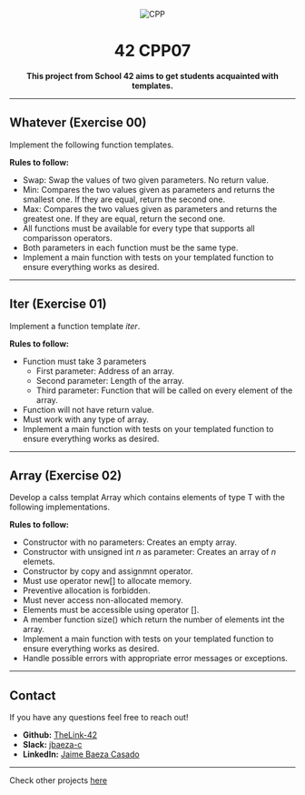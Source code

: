 <div align="center">

![CPP](https://github.com/TheLink-42/42-project-badges/blob/main/badges/cppm.png)

# 42 CPP07

**This project from School 42 aims to get students acquainted with templates.**


</div>

---

## Whatever (Exercise 00)

Implement the following function templates.

**Rules to follow:**
* Swap: Swap the values of two given parameters. No return value.
* Min: Compares the two values given as parameters and returns the smallest one. If they are equal, return the second one.
* Max: Compares the two values given as parameters and returns the greatest one. If they are equal, return the second one.
* All functions must be available for every type that supports all comparisson operators.
* Both parameters in each function must be the same type.
* Implement a main function with tests on your templated function to ensure everything works as desired.


---

## Iter (Exercise 01)

Implement a function template *iter*.

**Rules to follow:**
* Function must take 3 parameters
	* First parameter: Address of an array.
	* Second parameter: Length of the array.
	* Third parameter: Function that will be called on every element of the array.
* Function will not have return value.
* Must work with any type of array.
* Implement a main function with tests on your templated function to ensure everything works as desired.

---

## Array (Exercise 02)

Develop a calss templat Array which contains elements of type T with the following implementations.

**Rules to follow:**
* Constructor with no parameters: Creates an empty array.
* Constructor with unsigned int *n* as parameter: Creates an array of *n* elemets.
* Constructor by copy and assignmnt operator.
* Must use operator new[] to allocate memory.
* Preventive allocation is forbidden.
* Must never access non-allocated memory.
* Elements must be accessible using operator [].
* A member function size() which return the number of elements int the array.
* Implement a main function with tests on your templated function to ensure everything works as desired.
* Handle possible errors with appropriate error messages or exceptions.


---

## Contact

If you have any questions feel free to reach out!

* **Github:** [TheLink-42](https://github.com/TheLink-42)
* **Slack:** [jbaeza-c](https://42born2code.slack.com/team/U05RS80818A)
* **LinkedIn:** [Jaime Baeza Casado](https://www.linkedin.com/in/jaime-baeza-casado-892684327/)

---

Check other projects [here](https://github.com/TheLink-42/42-Journey)
